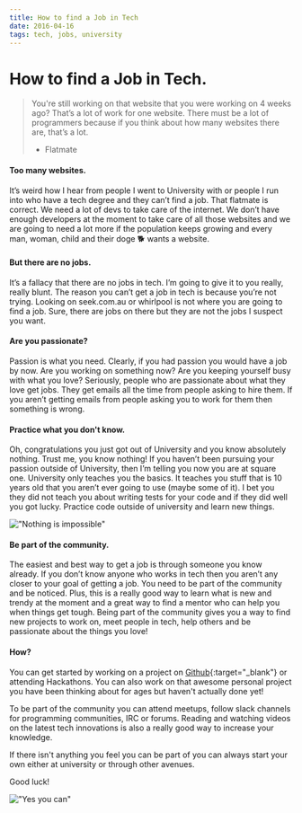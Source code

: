 ```yaml
---
title: How to find a Job in Tech
date: 2016-04-16
tags: tech, jobs, university
---
```


# How to find a Job in Tech.

> You're still working on that website that you were working on 4 weeks ago?
> That’s a lot of work for one website. There must be a lot of
> programmers because if you think about how many websites there are, that’s a lot.
> - Flatmate

#### Too many websites.

It’s weird how I hear from people I went to University with or
people I run into who have a tech degree and they can’t find a job. That flatmate
is correct. We need a lot of devs to take care of the internet. We
don’t have enough developers at the moment to take care of all those websites
and we are going to need a lot more if the population keeps growing and every
man, woman, child and their doge 🐕 wants a website.

#### But there are no jobs.

It’s a fallacy that there are no jobs in tech. I’m going
to give it to you really, really blunt. The reason you can’t get a job in tech is
because you’re not trying. Looking on seek.com.au or whirlpool is not where you
are going to find a job. Sure, there are jobs on there but they are not the jobs
I suspect you want.

#### Are you passionate?

Passion is what you need. Clearly, if you had passion you
would have a job by now. Are you working on something now? Are you keeping
yourself busy with what you love? Seriously, people who are passionate about
what they love get jobs. They get emails all the time from people asking to hire
them. If you aren’t getting emails from people asking you to work for them then
something is wrong.

#### Practice what you don't know.

Oh, congratulations you just got out of University
and you know absolutely nothing. Trust me, you know nothing! If you haven’t been
pursuing your passion outside of University, then I’m telling you now you are at
square one. University only teaches you the basics. It teaches you stuff that is
10 years old that you aren’t ever going to use (maybe some of it). I bet you
they did not teach you about writing tests for your code and if they did well you
got lucky. Practice code outside of university and learn new things.

!["Nothing is impossible"](http://i.giphy.com/ypO01RIuQ3tHW.gif)

#### Be part of the community.

The easiest and best way to get a job is through
someone you know already. If you don’t know anyone who works in tech then you
aren’t any closer to your goal of getting a job. You need to be part of the
community and be noticed. Plus, this is a really good way to learn what is new
and trendy at the moment and a great way to find a mentor who can help you when
things get tough. Being part of the community gives you a way to find new
projects to work on, meet people in tech, help others and be passionate about
the things you love!

#### How?

You can get started by working on a project on [Github](https://github.com/){:target="_blank"} or
attending Hackathons. You can also work on that awesome personal project you
have been thinking about for ages but haven't actually done yet!

To be part of the community you can attend meetups, follow slack channels for
programming communities, IRC or forums. Reading and watching videos on the
latest tech innovations is also a really good way to increase your knowledge.

If there isn't anything you feel you can be part of you can always start your
own either at university or through other avenues.

Good luck!

!["Yes you can"](http://i.giphy.com/wCiFka9RsSW9W.gif)

